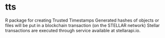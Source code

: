 # tts
R package for creating Trusted Timestamps
Generated hashes of objects or files will be put in a blockchain transaction (on the STELLAR network)
Stellar transactions are executed through service available at stellarapi.io.
